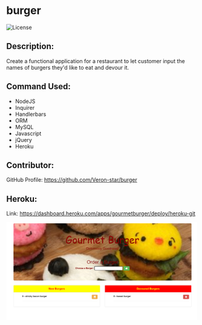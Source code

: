 # burger

![License](https://img.shields.io/badge/License-ISC-blue.svg "License Badge")

## Description:
Create a functional application for a restaurant to let customer input the names of burgers they'd like to eat and devour it.
    
## Command Used:
- NodeJS
- Inquirer
- Handlerbars
- ORM
- MySQL
- Javascript
- jQuery
- Heroku


## Contributor: 
GitHub Profile: https://github.com/Veron-star/burger

## Heroku:
Link: https://dashboard.heroku.com/apps/gourmetburger/deploy/heroku-git

![](/Capture.PNG)
